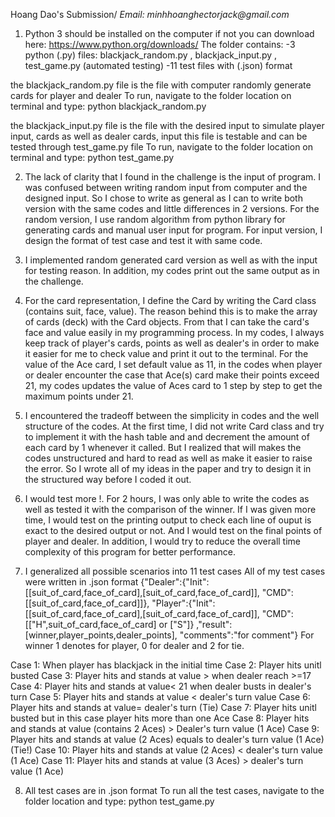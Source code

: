 Hoang Dao's Submission/ _Email: minhhoanghectorjack@gmail.com_

1. Python 3 should be installed on the computer if not you can download here: https://www.python.org/downloads/
The folder contains:
-3 python (.py) files: blackjack_random.py , blackjack_input.py , test_game.py (automated testing)
-11 test files with (.json) format

the blackjack_random.py file is the file with computer randomly generate cards for player and dealer
To run, navigate to the folder location on terminal and type: python blackjack_random.py

the blackjack_input.py file is the file with the desired input to simulate player input, cards as well as dealer cards, input
this file is testable and can be tested through test_game.py file
To run, navigate to the folder location on terminal and type: python test_game.py

2. The lack of clarity that I found in the challenge is the input of program. I was confused between writing random input from computer and the designed input. So I chose to write as general as I can to write both version with the same codes and little differences in 2 versions. For the random version, I use random algorithm from python library for generating cards and manual user input for program. For input version, I design the format of test case and test it with same code.


3. I implemented random generated card version as well as with the input for testing reason. In addition, my codes print out the same output as in the challenge.

4. For the card representation, I define the Card by writing the Card class (contains suit, face, value). The reason behind this is to make the array of cards (deck) with the Card objects. From that I can take the card's face and value easily in my programming process. In my codes, I always keep track of player's cards, points as well as dealer's in order to make it easier for me to check value and print it out to the terminal. For the value of the Ace card, I set default value as 11, in the codes when player or dealer encounter the case that Ace(s) card make their points exceed 21, my codes updates the value of Aces card to 1 step by step to get the maximum points under 21.

5. I encountered the tradeoff between the simplicity in codes and the well structure of the codes. At the first time, I did not write Card class and try to implement it with the hash table and and decrement the amount of each card by 1 whenever it called. But I realized that will makes the codes unstructured and hard to read as well as make it easier to raise the error. So I wrote all of my ideas in the paper and try to design it in the structured way before I coded it out.

6. I would test more !. For 2 hours, I was only able to write the codes as well as tested it with the comparison of the winner. If I was given more time, I would test on the printing output to check each line of ouput is exact to the desired output or not.  And I would test on the final points of player and dealer. In addition, I would try to reduce the overall time complexity of this program for better performance.

7. I generalized all possible scenarios into 11 test cases
All of my test cases were written in .json format {"Dealer":{"Init":[[suit_of_card,face_of_card],[suit_of_card,face_of_card]], "CMD":[[suit_of_card,face_of_card]]},
"Player":{"Init":[[suit_of_card,face_of_card],[suit_of_card,face_of_card]], "CMD":[["H",suit_of_card,face_of_card] or ["S"]}
,"result":[winner,player_points,dealer_points],
"comments":"for comment"} 
For winner 1 denotes for player, 0 for dealer and 2 for tie. 

Case 1: When player has blackjack in the initial time
Case 2: Player hits unitl busted
Case 3: Player hits and stands at value > when dealer reach >=17
Case 4: Player hits and stands at value< 21 when dealer busts in dealer's turn
Case 5: Player hits and stands at value < dealer's turn value
Case 6: Player hits and stands at value= dealer's turn (Tie)
Case 7: Player hits unitl busted but in this case player hits more than one Ace
Case 8: Player hits and stands at value (contains 2 Aces) > Dealer's turn value (1 Ace)
Case 9: Player hits and stands at value (2 Aces) equals to dealer's turn value (1 Ace) (Tie!)
Case 10: Player hits and stands at value (2 Aces) < dealer's turn value (1 Ace)
Case 11: Player hits and stands at value (3 Aces) > dealer's turn value (1 Ace)

8. All test cases are in .json format
To run all the test cases, navigate to the folder location and type: python test_game.py
